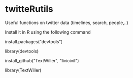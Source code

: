 twitteRutils
============

Useful functions on twitter data (timelines, search, people,..)



Install it in R using the following command

install.packages("devtools")

library(devtools)

install_github("TextWiller", "livioivil")

library(TextWiller)